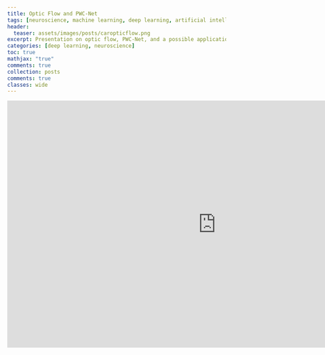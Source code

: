 ```yaml
---
title: Optic Flow and PWC-Net
tags: [neuroscience, machine learning, deep learning, artificial intelligence, resources, presentation, computational neuroscience]
header: 
  teaser: assets/images/posts/caropticflow.png
excerpt: Presentation on optic flow, PWC-Net, and a possible application to birds and mice for Janelia
categories: [deep learning, neuroscience]
toc: true
mathjax: "true"
comments: true
collection: posts
comments: true
classes: wide
---
```


<iframe src="https://docs.google.com/presentation/d/e/2PACX-1vS3_GN-Ep7AL8irD7bAKjqAA-SNcm9XNIapxO3Hbwkn6-UiKb5TJqV6YErmfxSSczifS3AyvE9BFdZY/embed?start=false&loop=false&delayms=3000" frameborder="0" width="960" height="569" allowfullscreen="true" mozallowfullscreen="true" webkitallowfullscreen="true"></iframe>